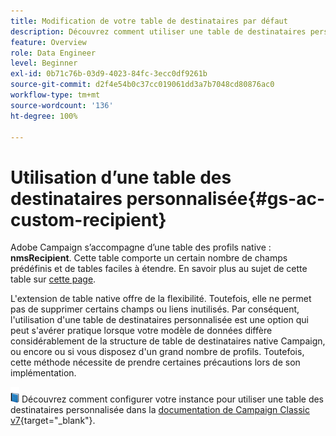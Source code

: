 ```yaml
---
title: Modification de votre table de destinataires par défaut
description: Découvrez comment utiliser une table de destinataires personnalisée
feature: Overview
role: Data Engineer
level: Beginner
exl-id: 0b71c76b-03d9-4023-84fc-3ecc0df9261b
source-git-commit: d2f4e54b0c37cc019061dd3a7b7048cd80876ac0
workflow-type: tm+mt
source-wordcount: '136'
ht-degree: 100%

---
```


# Utilisation d’une table des destinataires personnalisée{#gs-ac-custom-recipient}

Adobe Campaign sʼaccompagne dʼune table des profils native : **nmsRecipient**. Cette table comporte un certain nombre de champs prédéfinis et de tables faciles à étendre. En savoir plus au sujet de cette table sur [cette page](datamodel.md#ootb-profiles).

L&#39;extension de table native offre de la flexibilité. Toutefois, elle ne permet pas de supprimer certains champs ou liens inutilisés. Par conséquent, l&#39;utilisation d&#39;une table de destinataires personnalisée est une option qui peut s&#39;avérer pratique lorsque votre modèle de données diffère considérablement de la structure de table de destinataires native Campaign, ou encore ou si vous disposez d&#39;un grand nombre de profils.  Toutefois, cette méthode nécessite de prendre certaines précautions lors de son implémentation.

![](../assets/do-not-localize/book.png) Découvrez comment configurer votre instance pour utiliser une table des destinataires personnalisée dans la [documentation de Campaign Classic v7](https://experienceleague.adobe.com/docs/campaign-classic/using/configuring-campaign-classic/use-a-custom-recipient-table/about-custom-recipient-table.html?lang=fr){target=&quot;_blank&quot;}.